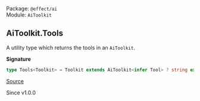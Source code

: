 Package: `@effect/ai`<br />
Module: `AiToolkit`<br />

## AiToolkit.Tools

A utility type which returns the tools in an `AiToolkit`.

**Signature**

```ts
type Tools<Toolkit> = Toolkit extends AiToolkit<infer Tool> ? string extends Tool["name"] ? never : Tool : never
```

[Source](https://github.com/Effect-TS/effect/tree/main/packages/ai/ai/src/AiToolkit.ts#L107)

Since v1.0.0